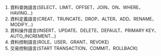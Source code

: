 1. 資料查詢語言(SELECT、LIMIT、OFFSET、JOIN、ON、WHERE、HAVING...)
2. 資料定義語言(CREAT、TRUNCATE、DROP、ALTER、ADD、RENAME、MODIFY...)
3. 資料操作語言(INSERT、UPDATE、DELETE、DEFAULT、PRIMARY KEY、AUTO_INCREMENT...)
4. 資料控制語言(ROLE、USER、GRANT、REVOKE)
5. 交易控制語言(START TRANSACTION、COMMIT、ROLLBACK)

